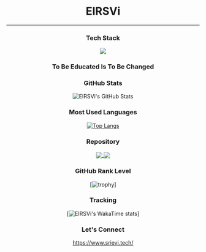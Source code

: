 <div align="center">

# **EIRSVi**

---

### **Tech Stack**

<p align="center">
  <img src="https://skillicons.dev/icons?i=laravel,linux,git,bash,vscode,idea,atom,java,py,js,ts,react,nextjs," />
</p>

### **To Be Educated Is To Be Changed**



### **GitHub Stats**

<p align="center">
  <img src="https://github-readme-stats.vercel.app/api?username=EIRSVi&show_icons=true&theme=radical&hide_border=true&count_private=true" alt="EIRSVi's GitHub Stats" />
</p>

### **Most Used Languages**
[![Top Langs](https://github-readme-stats.vercel.app/api/top-langs/?username=EIRSVi&layout=donut&theme=radical&hide_border=true)](https://github.com/EIRSVi)



### **Repository**
<p align="center">
  <a href="https://github.com/EIRSVi/management-sys">
    <img align="center" src="https://github-readme-stats.vercel.app/api/pin/?username=EIRSVi&repo=management-sys&theme=radical&hide_border=true" />
  </a>
  <a href="https://github.com/EIRSVi/authentication-rwx">
    <img align="center" src="https://github-readme-stats.vercel.app/api/pin/?username=EIRSVi&repo=management-sys&theme=radical&hide_border=true" />
  </a>
</p>



### **GitHub Rank Level**

[![trophy](https://github-profile-trophy.vercel.app/?username=EIRSVi&theme=radical&row=1&column=7)]



### **Tracking**
[![EIRSVi's WakaTime stats](https://github-readme-stats.vercel.app/api/wakatime?username=eirsvi)]



### **Let's Connect**

https://www.srievi.tech/


</div>
